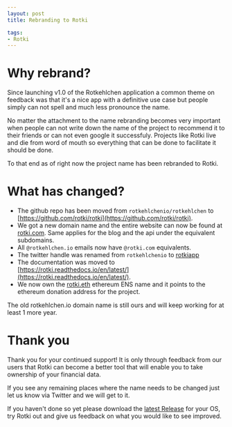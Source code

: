 ```yaml
---
layout: post
title: Rebranding to Rotki

tags:
- Rotki
---
```



# Why rebrand?

Since launching v1.0 of the Rotkehlchen application a common theme on feedback was that it's a nice app with a definitive use case but people simply can not spell and much less pronounce the name.

No matter the attachment to the name rebranding becomes very important when people can not write down the name of the project to recommend it to their friends or can not even google it successfuly. Projects like Rotki live and die from word of mouth so everything that can be done to facilitate it should be done.

To that end as of right now the project name has been rebranded to Rotki.

# What has changed?

- The github repo has been moved from ``rotkehlchenio/rotkehlchen`` to [https://github.com/rotki/rotki](https://github.com/rotki/rotki).
- We got a new domain name and the entire website can now be found at [rotki.com](https://rotki.com/). Same applies for the blog and the api under the equivalent subdomains.
- All ``@rotkehlchen.io`` emails now have ``@rotki.com`` equivalents.
- The twitter handle was renamed from ``rotkehlchenio`` to [rotkiapp](https://twitter.com/rotkiapp)
- The documentation was moved to [https://rotki.readthedocs.io/en/latest/](https://rotki.readthedocs.io/en/latest/).
- We now own the [rotki.eth](https://twitter.com/LefterisJP/status/1194273848994254848) ethereum ENS name and it points to the ethereum donation address for the project.

The old rotkehlchen.io domain name is still ours and will keep working for at least 1 more year.

# Thank you

Thank you for your continued support! It is only through feedback from our users that Rotki can become a better tool that will enable you to take ownership of your financial data.

If you see any remaining places where the name needs to be changed just let us know via Twitter and we will get to it.

If you haven't done so yet please download the [latest Release](https://github.com/rotki/rotki/releases) for your OS, try Rotki out and give us feedback on what you would like to see improved.
